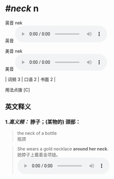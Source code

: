 # ***\#neck*** n
英音 nek  
英音
<audio src="./media/neck-B.aac" controls="controls"></audio>

美音 nek  
美音
<audio src="./media/neck.aac" controls="controls"></audio>



| 词频 3 | 口语 2 | 书面 2 |  

用法点拨  [C]

英文释义
---
### 1.*高义频：* **脖子；(某物的) 颈部：**  

 > the neck of a bottle   
 > 瓶颈    

 > She wears a gold necklace **around her neck**.   
 > 她脖子上戴着金项链。    
<audio src="./media/neck-1.aac" controls="controls"></audio>


